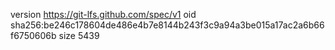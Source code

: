 version https://git-lfs.github.com/spec/v1
oid sha256:be246c178604de486e4b7e8144b243f3c9a94a3be015a17ac2a6b66f6750606b
size 5439
